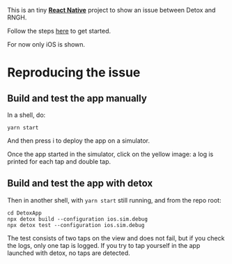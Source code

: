 This is an tiny [**React Native**](https://reactnative.dev) project to show an issue between Detox and RNGH.

Follow the steps [here](https://github.com/facebook/react-native/blob/d859bd965e158060c0e3dcf3d852a92d32131b32/packages/react-native/template/README.md) to get started.

For now only iOS is shown.

# Reproducing the issue

## Build and test the app manually

In a shell, do:

```
yarn start
```

And then press i to deploy the app on a simulator.

Once the app started in the simulator, click on the yellow image: a log is printed for each tap and double tap.

## Build and test the app with detox

Then in another shell, with `yarn start` still running, and from the repo root:

```
cd DetoxApp
npx detox build --configuration ios.sim.debug
npx detox test --configuration ios.sim.debug
```

The test consists of two taps on the view and does not fail, but if you check the logs, only one tap is logged.
If you try to tap yourself in the app launched with detox, no taps are detected.

